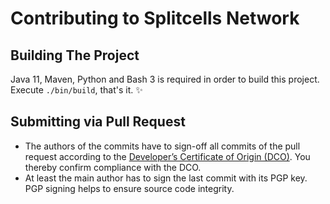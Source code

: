 # Contributing to Splitcells Network

## Building The Project

Java 11, Maven, Python and Bash 3 is required in order to build this project.
Execute `./bin/build`, that's it. ✨

## Submitting via Pull Request

* The authors of the commits have to sign-off all commits of the pull request according to the [Developer’s Certificate of Origin (DCO)](src/main/txt/net/splitcells/network/legality/Developer_Certificate_of_Origin.v1.1.txt).
  You thereby confirm compliance with the DCO.
* At least the main author has to sign the last commit with its PGP key.
  PGP signing helps to ensure source code integrity.
